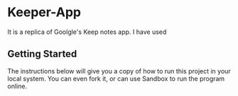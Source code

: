 # Keeper-App
It is a replica of Goolgle's Keep notes app. I have used

## Getting Started
The instructions below will give you a copy of how to run this project in your local system. You can even fork it, or can use Sandbox to run the program online.


